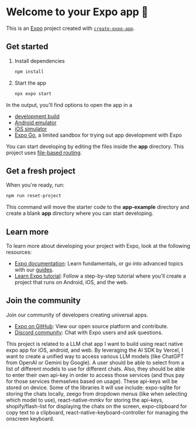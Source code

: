 # Welcome to your Expo app 👋

This is an [Expo](https://expo.dev) project created with [`create-expo-app`](https://www.npmjs.com/package/create-expo-app).

## Get started

1. Install dependencies

   ```bash
   npm install
   ```

2. Start the app

   ```bash
   npx expo start
   ```

In the output, you'll find options to open the app in a

- [development build](https://docs.expo.dev/develop/development-builds/introduction/)
- [Android emulator](https://docs.expo.dev/workflow/android-studio-emulator/)
- [iOS simulator](https://docs.expo.dev/workflow/ios-simulator/)
- [Expo Go](https://expo.dev/go), a limited sandbox for trying out app development with Expo

You can start developing by editing the files inside the **app** directory. This project uses [file-based routing](https://docs.expo.dev/router/introduction).

## Get a fresh project

When you're ready, run:

```bash
npm run reset-project
```

This command will move the starter code to the **app-example** directory and create a blank **app** directory where you can start developing.

## Learn more

To learn more about developing your project with Expo, look at the following resources:

- [Expo documentation](https://docs.expo.dev/): Learn fundamentals, or go into advanced topics with our [guides](https://docs.expo.dev/guides).
- [Learn Expo tutorial](https://docs.expo.dev/tutorial/introduction/): Follow a step-by-step tutorial where you'll create a project that runs on Android, iOS, and the web.

## Join the community

Join our community of developers creating universal apps.

- [Expo on GitHub](https://github.com/expo/expo): View our open source platform and contribute.
- [Discord community](https://chat.expo.dev): Chat with Expo users and ask questions.

This project is related to a LLM chat app I want to build using react native expo app for iOS, android, and web. By leveraging the AI SDK by Vercel, I want to create a unified way to access various LLM models (like ChatGPT from OpenAI or Gemini by Google). A user should be able to select from a list of different models to use for different chats. Also, they should be able to enter their own api-key in order to access those services (and thus pay for those services themselves based on usage). These api-keys will be stored on device. Some of the libraries it will use include: expo-sqlite for storing the chats locally, zeego from dropdown menus (like when selecting which model to use), react-native-mmkv for storing the api-keys, shopify/flash-list for displaying the chats on the screen, expo-clipboard for copy text to a clipboard, react-native-keyboard-controller for managing the onscreen keyboard. 